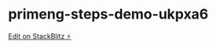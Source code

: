# primeng-steps-demo-ukpxa6

[Edit on StackBlitz ⚡️](https://stackblitz.com/edit/primeng-steps-demo-ukpxa6)